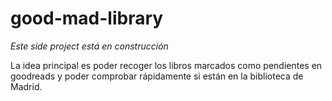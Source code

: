 # good-mad-library
*Este side project está en construcción*

La idea principal es poder recoger los libros marcados como pendientes en goodreads y poder comprobar rápidamente si están en la biblioteca de Madrid.
